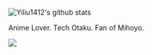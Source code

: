 

![Yiliu1412's github stats](https://github-readme-stats.vercel.app/api?username=yiliu1412&show_icons=true&theme=dark&count_private=true)


Anime Lover. Tech Otaku. Fan of Mihoyo.

![](https://github-readme-stats.vercel.app/api/top-langs/?username=yiliu1412&theme=dark&layout=compact&)



<!--
[![Readme Card](https://github-readme-stats.vercel.app/api/pin/?username=chshzhe&repo=Indecipherable-Watermark)](https://github.com/chshzhe/Indecipherable-Watermark)


![bilibili](https://stats.justsong.cn/api/bilibili/?id=27030304&theme=dark)
-->
